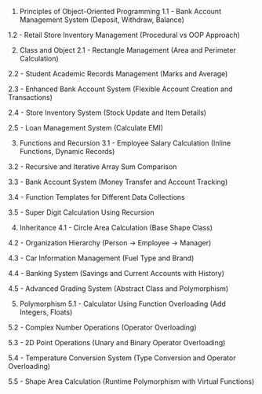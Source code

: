 1. Principles of Object-Oriented Programming
1.1 - Bank Account Management System (Deposit, Withdraw, Balance)

1.2 - Retail Store Inventory Management (Procedural vs OOP Approach)

2. Class and Object
2.1 - Rectangle Management (Area and Perimeter Calculation)

2.2 - Student Academic Records Management (Marks and Average)

2.3 - Enhanced Bank Account System (Flexible Account Creation and Transactions)

2.4 - Store Inventory System (Stock Update and Item Details)

2.5 - Loan Management System (Calculate EMI)

3. Functions and Recursion
3.1 - Employee Salary Calculation (Inline Functions, Dynamic Records)

3.2 - Recursive and Iterative Array Sum Comparison

3.3 - Bank Account System (Money Transfer and Account Tracking)

3.4 - Function Templates for Different Data Collections

3.5 - Super Digit Calculation Using Recursion

4. Inheritance
4.1 - Circle Area Calculation (Base Shape Class)

4.2 - Organization Hierarchy (Person → Employee → Manager)

4.3 - Car Information Management (Fuel Type and Brand)

4.4 - Banking System (Savings and Current Accounts with History)

4.5 - Advanced Grading System (Abstract Class and Polymorphism)

5. Polymorphism
5.1 - Calculator Using Function Overloading (Add Integers, Floats)

5.2 - Complex Number Operations (Operator Overloading)

5.3 - 2D Point Operations (Unary and Binary Operator Overloading)

5.4 - Temperature Conversion System (Type Conversion and Operator Overloading)

5.5 - Shape Area Calculation (Runtime Polymorphism with Virtual Functions)
